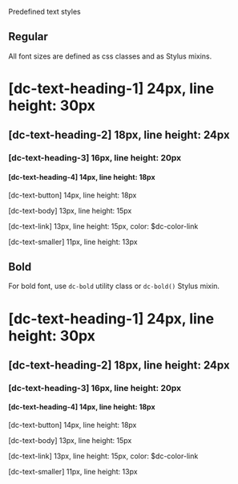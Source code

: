 Predefined text styles

## Regular

All font sizes are defined as css classes and as Stylus mixins.

<h1 class="dc-text-heading-1">[dc-text-heading-1] 24px, line height: 30px</h1>
<h2 class="dc-text-heading-2">[dc-text-heading-2] 18px, line height: 24px</h2>
<h3 class="dc-text-heading-3">[dc-text-heading-3] 16px, line height: 20px</h3>
<h4 class="dc-text-heading-4">[dc-text-heading-4] 14px, line height: 18px</h4>
<p class="dc-text-button">[dc-text-button] 14px, line height: 18px</p>
<p class="dc-text-body">[dc-text-body] 13px, line height: 15px</p>
<p class="dc-text-link">[dc-text-link] 13px, line height: 15px, color: $dc-color-link</p>
<p class="dc-text-smaller">[dc-text-smaller] 11px, line height: 13px</p>

## Bold

For bold font, use `dc-bold` utility class or `dc-bold()` Stylus mixin.

<div class="dc-bold">
    <h1 class="dc-text-heading-1">[dc-text-heading-1] 24px, line height: 30px</h1>
    <h2 class="dc-text-heading-2">[dc-text-heading-2] 18px, line height: 24px</h2>
    <h3 class="dc-text-heading-3">[dc-text-heading-3] 16px, line height: 20px</h3>
    <h4 class="dc-text-heading-4">[dc-text-heading-4] 14px, line height: 18px</h4>
    <p class="dc-text-button">[dc-text-button] 14px, line height: 18px</p>
    <p class="dc-text-body">[dc-text-body] 13px, line height: 15px</p>
    <p class="dc-text-link">[dc-text-link] 13px, line height: 15px, color: $dc-color-link</p>
    <p class="dc-text-smaller">[dc-text-smaller] 11px, line height: 13px</p>
</div>
